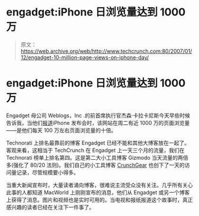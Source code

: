 # engadget:iPhone 日浏览量达到 1000 万

> 原文：<https://web.archive.org/web/http://www.techcrunch.com:80/2007/01/12/engadget-10-million-page-views-on-iphone-day/>

# engadget:iPhone 日浏览量达到 1000 万

Engadget 母公司 Weblogs，Inc .的前首席执行官杰森·卡拉卡尼斯今天早些时候告诉我，当他们[报道](https://web.archive.org/web/20211027145255/http://www.engadget.com/2007/01/09/live-from-macworld-2007-steve-jobs-keynote/)iPhone 发布会时，该网站在周二有近 1000 万的页面浏览量——是他们每天 100 万左右页面浏览量的十倍。

Technorati 上排名最靠前的博客 Engadget 已经不能和其他大博客放在一起了。客观来看，这相当于 TechCrunch 在 Engadget 上一天三个月的流量，我们在 Technorati 榜单上排名第四。这是第二大小工具博客 Gizmodo 当天流量的两倍多(强化了 80/20 法则)。我们自己的小工具博客 [CrunchGear](https://web.archive.org/web/20211027145255/http://www.crunchgear.com/) 也创下了一天的访问量记录，尽管规模要小得多。

当重大新闻宣布时，大量读者涌向博客，很难说主流受众没有关注。几乎所有关心此事的人都知道 MacWorld 上刚刚宣布的消息，他们从 Engadget 或另一个博客上获得了消息。图片和视频也是实时可用的。当电视和报纸报道这个故事时，真正感兴趣的读者已经在关注下一件事了。